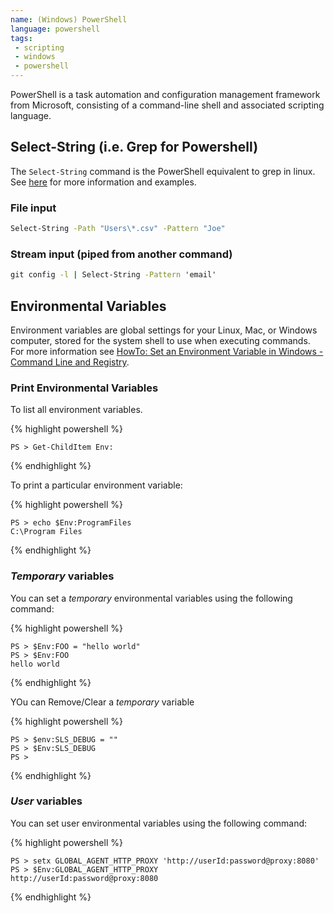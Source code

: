 ```yaml
---
name: (Windows) PowerShell
language: powershell
tags:
 - scripting
 - windows
 - powershell
---
```


PowerShell is a task automation and configuration management framework from Microsoft, consisting of a command-line shell and associated scripting language.
<!--more-->

## Select-String (i.e. Grep for Powershell)

The `Select-String` command is the PowerShell equivalent to grep in linux.
See [here](https://adamtheautomator.com/powershell-grep/) for more information and examples.

### File input

``` cmd
Select-String -Path "Users\*.csv" -Pattern "Joe"
```

### Stream input (piped from another command)

``` cmd
git config -l | Select-String -Pattern 'email'
```

## Environmental Variables

Environment variables are global settings for your Linux, Mac, or Windows computer, stored for the system shell to use when executing commands. For more information see [HowTo: Set an Environment Variable in Windows - Command Line and Registry](http://www.dowdandassociates.com/blog/content/howto-set-an-environment-variable-in-windows-command-line-and-registry/).

### Print Environmental Variables

To list all environment variables.

{% highlight powershell %}

    PS > Get-ChildItem Env:
   
{% endhighlight %}

To print a particular environment variable:

{% highlight powershell %}

    PS > echo $Env:ProgramFiles
    C:\Program Files
   
{% endhighlight %}

### *Temporary* variables

You can set a *temporary* environmental variables using the following command:

{% highlight powershell %}

    PS > $Env:FOO = "hello world"
    PS > $Env:FOO
    hello world
   
{% endhighlight %}

YOu can Remove/Clear a *temporary* variable

 {% highlight powershell %}

    PS > $env:SLS_DEBUG = ""
    PS > $Env:SLS_DEBUG
    PS >

{% endhighlight %}

### *User* variables

You can set user environmental variables using the following command:

{% highlight powershell %}

    PS > setx GLOBAL_AGENT_HTTP_PROXY 'http://userId:password@proxy:8080'
    PS > $Env:GLOBAL_AGENT_HTTP_PROXY
    http://userId:password@proxy:8080
   
{% endhighlight %}
